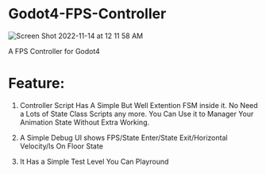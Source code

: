 # Godot4-FPS-Controller

![Screen Shot 2022-11-14 at 12 11 58 AM](https://user-images.githubusercontent.com/64188282/201531931-c8fd5640-3b48-433b-8032-a54b506ae98e.png)

A FPS Controller for Godot4

# Feature:
1. Controller Script Has A Simple But Well Extention FSM inside it. No Need a Lots of State Class Scripts any more. You Can Use it to Manager Your Animation State Without Extra Working.

2. A Simple Debug UI shows FPS/State Enter/State Exit/Horizontal Velocity/Is On Floor State

3. It Has a Simple Test Level You Can Playround
